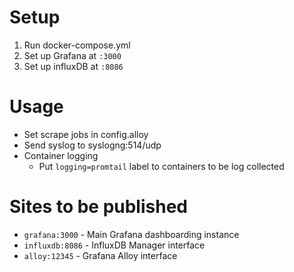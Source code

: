 # Setup

1. Run docker-compose.yml
2. Set up Grafana at `:3000`
3. Set up influxDB at `:8086`

# Usage

- Set scrape jobs in config.alloy
- Send syslog to syslogng:514/udp
- Container logging
  - Put `logging=promtail` label to containers to be log collected

# Sites to be published

- `grafana:3000` - Main Grafana dashboarding instance
- `influxdb:8086` - InfluxDB Manager interface
- `alloy:12345` - Grafana Alloy interface

